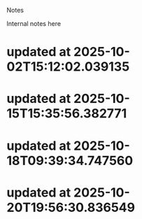 Notes

Internal notes here
# updated at 2025-10-02T15:12:02.039135
# updated at 2025-10-15T15:35:56.382771
# updated at 2025-10-18T09:39:34.747560
# updated at 2025-10-20T19:56:30.836549
